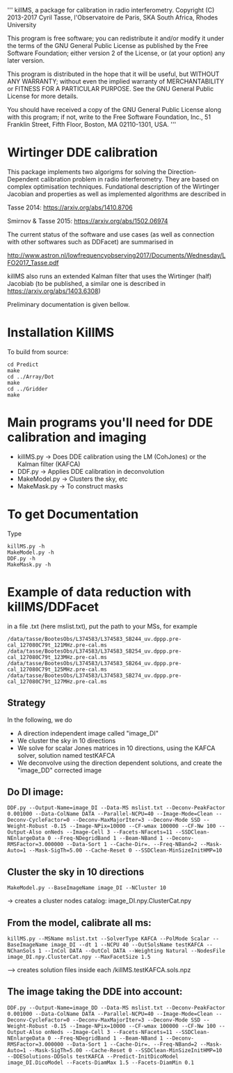 
'''
killMS, a package for calibration in radio interferometry.
Copyright (C) 2013-2017  Cyril Tasse, l'Observatoire de Paris,
SKA South Africa, Rhodes University

This program is free software; you can redistribute it and/or
modify it under the terms of the GNU General Public License
as published by the Free Software Foundation; either version 2
of the License, or (at your option) any later version.

This program is distributed in the hope that it will be useful,
but WITHOUT ANY WARRANTY; without even the implied warranty of
MERCHANTABILITY or FITNESS FOR A PARTICULAR PURPOSE.  See the
GNU General Public License for more details.

You should have received a copy of the GNU General Public License
along with this program; if not, write to the Free Software
Foundation, Inc., 51 Franklin Street, Fifth Floor, Boston, MA  02110-1301, USA.
'''


# Wirtinger DDE calibration

This package implements two algorigms for solving the Direction-Dependent calibration problem in radio interferometry. They are based on complex optimisation techniques. Fundational description of the Wirtinger Jacobian and properties as well as implemented algorithms are described in

Tasse 2014: https://arxiv.org/abs/1410.8706

Smirnov & Tasse 2015: https://arxiv.org/abs/1502.06974

The current status of the software and use cases (as well as connection with other softwares such as DDFacet) are summarised in

http://www.astron.nl/lowfrequencyobserving2017/Documents/Wednesday/LFO2017_Tasse.pdf

killMS also runs an extended Kalman filter that uses the Wirtinger (half) Jacobiab (to be published, a similar one is described in https://arxiv.org/abs/1403.6308)

Preliminary documentation is given bellow.


# Installation KillMS

To build from source:

```
cd Predict
make
cd ../Array/Dot
make
cd ../Gridder
make
```

# Main programs you'll need for DDE calibration and imaging

* killMS.py -> Does DDE calibration using the LM (CohJones) or the Kalman filter (KAFCA)
* DDF.py -> Applies DDE calibration in deconvolution
* MakeModel.py -> Clusters the sky, etc
* MakeMask.py -> To construct masks

# To get Documentation

Type

```
killMS.py -h
MakeModel.py -h
DDF.py -h
MakeMask.py -h
```

# Example of data reduction with killMS/DDFacet

in a file .txt (here mslist.txt), put the path to your MSs, for example

```
/data/tasse/BootesObs/L374583/L374583_SB244_uv.dppp.pre-cal_127080C79t_121MHz.pre-cal.ms
/data/tasse/BootesObs/L374583/L374583_SB254_uv.dppp.pre-cal_127080C79t_123MHz.pre-cal.ms
/data/tasse/BootesObs/L374583/L374583_SB264_uv.dppp.pre-cal_127080C79t_125MHz.pre-cal.ms
/data/tasse/BootesObs/L374583/L374583_SB274_uv.dppp.pre-cal_127080C79t_127MHz.pre-cal.ms
```

## Strategy

In the following, we do
* A direction independent image called "image_DI"
* We cluster the sky in 10 directions
* We solve for scalar Jones matrices in 10 directions, using the KAFCA solver, solution named testKAFCA
* We deconvolve using the direction dependent solutions, and create the "image_DD" corrected image

## Do DI image:

```
DDF.py --Output-Name=image_DI --Data-MS mslist.txt --Deconv-PeakFactor 0.001000 --Data-ColName DATA --Parallel-NCPU=40 --Image-Mode=Clean --Deconv-CycleFactor=0 --Deconv-MaxMajorIter=3 --Deconv-Mode SSD --Weight-Robust -0.15 --Image-NPix=10000 --CF-wmax 100000 --CF-Nw 100 --Output-Also onNeds --Image-Cell 3 --Facets-NFacets=11 --SSDClean-NEnlargeData 0 --Freq-NDegridBand 1 --Beam-NBand 1 --Deconv-RMSFactor=3.000000 --Data-Sort 1 --Cache-Dir=. --Freq-NBand=2 --Mask-Auto=1 --Mask-SigTh=5.00 --Cache-Reset 0 --SSDClean-MinSizeInitHMP=10
```

## Cluster the sky in 10 directions

```
MakeModel.py --BaseImageName image_DI --NCluster 10
```
-> creates a cluster nodes catalog: image_DI.npy.ClusterCat.npy 

## From the model, calibrate all ms:
```
killMS.py --MSName mslist.txt --SolverType KAFCA --PolMode Scalar --BaseImageName image_DI --dt 1 --NCPU 40 --OutSolsName testKAFCA --NChanSols 1 --InCol DATA --OutCol DATA --Weighting Natural --NodesFile image_DI.npy.ClusterCat.npy --MaxFacetSize 1.5
```
--> creates solution files inside each <MS>/killMS.testKAFCA.sols.npz

## The image taking the DDE into account:
```
DDF.py --Output-Name=image_DD --Data-MS mslist.txt --Deconv-PeakFactor 0.001000 --Data-ColName DATA --Parallel-NCPU=40 --Image-Mode=Clean --Deconv-CycleFactor=0 --Deconv-MaxMajorIter=3 --Deconv-Mode SSD --Weight-Robust -0.15 --Image-NPix=10000 --CF-wmax 100000 --CF-Nw 100 --Output-Also onNeds --Image-Cell 3 --Facets-NFacets=11 --SSDClean-NEnlargeData 0 --Freq-NDegridBand 1 --Beam-NBand 1 --Deconv-RMSFactor=3.000000 --Data-Sort 1 --Cache-Dir=. --Freq-NBand=2 --Mask-Auto=1 --Mask-SigTh=5.00 --Cache-Reset 0 --SSDClean-MinSizeInitHMP=10 --DDESolutions-DDSols testKAFCA --Predict-InitDicoModel image_DI.DicoModel --Facets-DiamMax 1.5 --Facets-DiamMin 0.1
```

